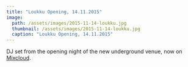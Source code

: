 ```yaml
---
title: "Loukku Opening, 14.11.2015"
image:
  path: /assets/images/2015-11-14-loukku.jpg
  thumbnail: /assets/images/2015-11-14-loukku.jpg
  caption: "Loukku Opening, 14.11.2015"
---
```


DJ set from the opening night of the new underground venue, now on [Mixcloud](https://www.mixcloud.com/monsieursmooth/mr-smooth-loukku-opening-2015-11-14/).
